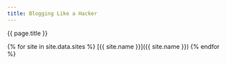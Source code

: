 ```yaml
---
title: Blogging Like a Hacker
---
```


{{ page.title }}

{% for site in site.data.sites %}
      [{{ site.name }}]({{ site.name }})
{% endfor %}
